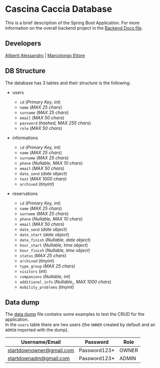 # Cascina Caccia Database

This is a brief description of the Spring Boot Application. For more information on the overall backend project in the [Backend Docs file](../Docs/backend/README.md).

## Developers

[Aliberti Alessandro](https://github.com/alealiberti) | [Marcolongo Ettore](https://github.com/MrLetss)

## DB Structure

The database has 3 tables and their structure is the following:

- users
  - `id` (_Primary Key, int_)
  - `name` (_MAX 25 chars_)
  - `surname` (_MAX 25 chars_)
  - `email` (_MAX 50 chars_)
  - `password` (_hashed, MAX 255 chars_)
  - `role` (_MAX 50 chars_)
- informations
  - `id` (_Primary Key, int_)
  - `name` (_MAX 25 chars_)
  - `surname` (_MAX 25 chars_)
  - `phone` (_Nullable, MAX 10 chars_)
  - `email` (_MAX 50 chars_)
  - `date_send` (_date object_)
  - `text` (_MAX 1000 chars_)
  - `archived` (_tinyint_)
- reservations

  - `id` (_Primary Key, int_)
  - `name` (_MAX 25 chars_)
  - `surname` (_MAX 25 chars_)
  - `phone` (_Nullable, MAX 10 chars_)
  - `email` (_MAX 50 chars_)
  - `date_send` (_date object_)
  - `date_start` (_date object_)
  - `date_finish` (_Nullable, date object_)
  - `hour_start` (_Nullable, time object_)
  - `hour_finish` (_Nullable, time object_)
  - `status` (_MAX 25 chars_)
  - `archived` (_tinyint_)
  - `type_group` (_MAX 25 chars_)
  - `visitors` (_int_)
  - `companions` (_Nullable, int_)
  - `additional_info` (_Nullable,, MAX 1000 chars_)
  - `mobility_problems` (_tinyint_)

## Data dump

The [data dump](./data-dump.sql) file contains some examples to test the CRUD for the application.  
In the `users` table there are two users (the `OWNER` created by default and an `ADMIN` imported with the dump).

| Username/Email           | Password      | Role  |
| ------------------------ | ------------- | ----- |
| startdownowner@gmail.com | Password123\* | OWNER |
| startdownadm@gmail.com   | Password123\* | ADMIN |
